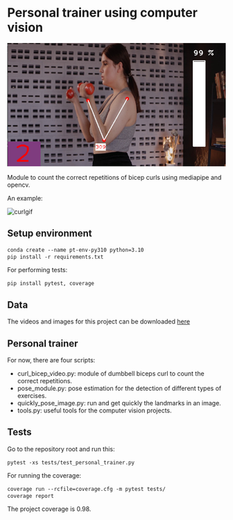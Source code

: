 # Personal trainer using computer vision

![img](images/curl.png)

Module to count the correct repetitions of bicep curls using mediapipe and opencv.

An example:

![curlgif](images/curl.gif)


## Setup environment
```
conda create --name pt-env-py310 python=3.10
pip install -r requirements.txt
```

For performing tests:
```
pip install pytest, coverage
```

## Data
The videos and images for this project can be downloaded [here](https://pexels.com)


## Personal trainer
For now, there are four scripts:

 - curl_bicep_video.py: module of dumbbell biceps curl to count the correct repetitions.
 - pose_module.py: pose estimation for the detection of different types of exercises.
 - quickly_pose_image.py: run and get quickly the landmarks in an image.
 - tools.py: useful tools for the computer vision projects.


## Tests
Go to the repository root and run this:

```
pytest -xs tests/test_personal_trainer.py
```

For running the coverage:

```
coverage run --rcfile=coverage.cfg -m pytest tests/
coverage report
```
The project coverage is 0.98.


